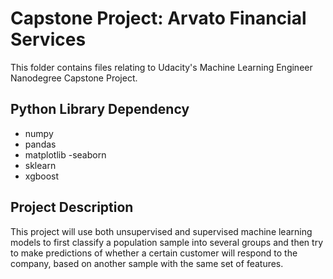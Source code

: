 # Capstone Project: Arvato Financial ServicesThis folder contains files relating to Udacity's Machine Learning Engineer Nanodegree Capstone Project.## Python Library Dependency- numpy- pandas- matplotlib-seaborn- sklearn- xgboost## Project DescriptionThis project will use both unsupervised and supervised machine learning models to first classify a population sample into several groups and then try to make predictions of whether a certain customer will respond to the company, based on another sample with the same set of features.